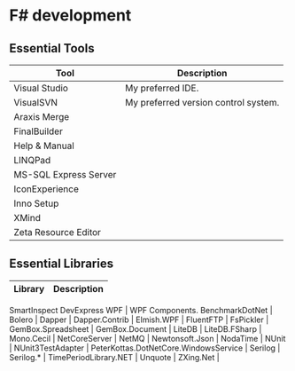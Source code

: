 # F# development

## Essential Tools

Tool | Description
---- | -----------
Visual Studio | My preferred IDE.
VisualSVN | My preferred version control system.
Araxis Merge |
FinalBuilder |
Help & Manual |
LINQPad |
MS-SQL Express Server |
IconExperience |
Inno Setup |
XMind |
Zeta Resource Editor |

## Essential Libraries
Library | Description
------- | -----------
SmartInspect
DevExpress WPF | WPF Components.
BenchmarkDotNet |
Bolero |
Dapper |
Dapper.Contrib |
Elmish.WPF |
FluentFTP |
FsPickler |
GemBox.Spreadsheet |
GemBox.Document |
LiteDB |
LiteDB.FSharp |
Mono.Cecil |
NetCoreServer |
NetMQ |
Newtonsoft.Json |
NodaTime |
NUnit |
NUnit3TestAdapter |
PeterKottas.DotNetCore.WindowsService |
Serilog |
Serilog.* |
TimePeriodLibrary.NET |
Unquote |
ZXing.Net |

